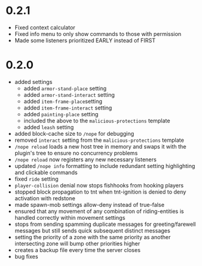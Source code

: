 # 0.2.1
- Fixed context calculator
- Fixed info menu to only show commands to those with permission
- Made some listeners prioritized EARLY instead of FIRST


# 0.2.0
- added settings
  - added `armor-stand-place` setting
  - added `armor-stand-interact` setting
  - added `item-frame-place`setting
  - added `item-frame-interact` setting
  - added `painting-place` setting
  - included the above to the `malicious-protections` template
  - added `leash` setting
- added block-cache size to `/nope` for debugging
- removed `interact` setting from the `malicious-protections` template
- `/nope reload` loads a new host tree in memory and swaps it with the 
  plugin's tree to ensure no concurrency problems 
- `/nope reload` now registers any new necessary listeners
- updated `/nope info` formatting to include redundant setting highlighting and clickable commands
- fixed `ride` setting
- `player-collision` denial now stops fishhooks from hooking players
- stopped block propagation to tnt when tnt-ignition is denied to deny
  activation with redstone
- made spawn-mob settings allow-deny instead of true-false
- ensured that any movement of any combination of riding-entities is handled
  correctly within movement settings
- stops from sending spamming duplicate messages for greeting/farewell messages
  but still sends quick subsequent distinct messages
- setting the priority of a zone with the same priority as another intersecting
  zone will bump other priorities higher
- creates a backup file every time the server closes
- bug fixes

